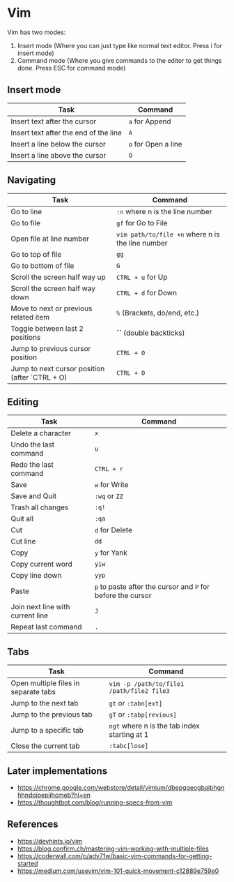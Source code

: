 # Vim

Vim has two modes:

1. Insert mode (Where you can just type like normal text editor. Press i for insert mode)
2. Command mode (Where you give commands to the editor to get things done. Press ESC for command mode)

## Insert mode

Task                                   | Command
---------------------------------------|--------------------------------
Insert text after the cursor           | `a` for Append
Insert text after the end of the line  | `A`
Insert a line below the cursor         | `o` for Open a line
Insert a line above the cursor         | `O`

## Navigating

Task                                            | Command
------------------------------------------------|--------------------------------
Go to line                                      | `:n` where n is the line number
Go to file                                      | `gf` for Go to File
Open file at line number                        | `vim path/to/file +n` where n is the line number
Go to top of file                               | `gg`
Go to bottom of file                            | `G`
Scroll the screen half way up                   | `CTRL + u` for Up
Scroll the screen half way down                 | `CTRL + d` for Down
Move to next or previous related item           | `%` (Brackets, do/end, etc.)
Toggle between last 2 positions                 | **``** (double backticks)
Jump to previous cursor position                | `CTRL + O`
Jump to next cursor position (after `CTRL + O)  | `CTRL + O`

## Editing

Task                              | Command
----------------------------------|--------------------------------
Delete a character                | `x`
Undo the last command             | `u` 
Redo the last command             | `CTRL + r`
Save                              | `w` for Write
Save and Quit                     | `:wq` or `ZZ`
Trash all changes                 | `:q!`
Quit all                          | `:qa`
Cut                               | `d` for Delete
Cut line                          | `dd`
Copy                              | `y` for Yank
Copy current word                 | `yiw`
Copy line down                    | `yyp`
Paste                             | `p` to paste after the cursor and `P` for before the cursor
Join next line with current line  | `J`
Repeat last command               | `.`

## Tabs

Task                                 | Command
-------------------------------------|--------------------------------
Open multiple files in separate tabs | `vim -p /path/to/file1 /path/file2 file3`
Jump to the next tab                 | `gt` or `:tabn[ext]`
Jump to the previous tab             | `gT` or `:tabp[revious]`
Jump to a specific tab               | `ngt` where n is the tab index starting at 1
Close the current tab                | `:tabc[lose]`

## Later implementations

- https://chrome.google.com/webstore/detail/vimium/dbepggeogbaibhgnhhndojpepiihcmeb?hl=en
- https://thoughtbot.com/blog/running-specs-from-vim

## References

- https://devhints.io/vim
- https://blog.confirm.ch/mastering-vim-working-with-multiple-files
- https://coderwall.com/p/adv71w/basic-vim-commands-for-getting-started
- https://medium.com/usevim/vim-101-quick-movement-c12889e759e0

